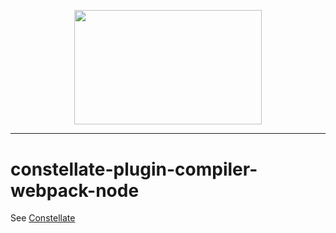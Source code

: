 <p align="center">
  <img src="https://cdn.rawgit.com/constellators/constellate/8e303aad/assets/logo-full.png" width="300" height="183.42" />
</p>

<hr />

# constellate-plugin-compiler-webpack-node

See [Constellate](https://github.com/constellators/constellate)
